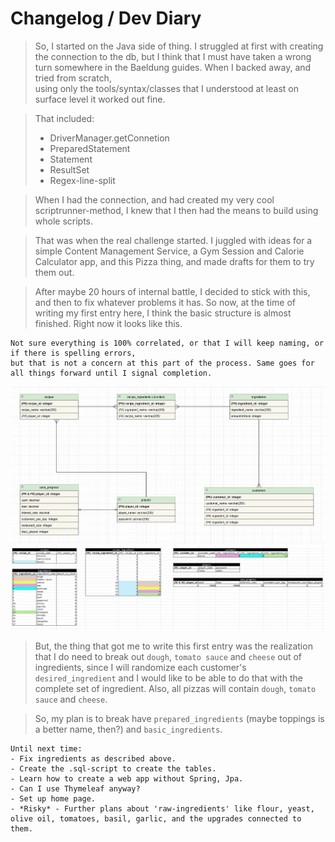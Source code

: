 # Changelog / Dev Diary

> So, I started on the Java side of thing. I struggled at first with creating the connection to the db, 
> but I think that I must have taken a wrong turn somewhere in the Baeldung guides. When I backed away, and tried from scratch,  
> using only the tools/syntax/classes that I understood at least on surface level it worked out fine.

> That included:
> - DriverManager.getConnetion
> - PreparedStatement
> - Statement
> - ResultSet
> - Regex-line-split

> When I had the connection, and had created my very cool scriptrunner-method, 
> I knew that I then had the means to build using whole scripts.

> That was when the real challenge started. I juggled with ideas for a simple Content Management Service, 
> a Gym Session and Calorie Calculator app, and this Pizza thing, and made drafts for them to try them out.

> After maybe 20 hours of internal battle, I decided to stick with this, and then to fix whatever problems it has.
> So now, at the time of writing my first entry here, I think the basic structure is almost finished. Right now it looks like this.

    Not sure everything is 100% correlated, or that I will keep naming, or if there is spelling errors, 
    but that is not a concern at this part of the process. Same goes for all things forward until I signal completion.

![UML-A](/src/main/resources/evaluation-images/UML-25-02-20-a.png)
![EXCEL-A](src/main/resources/evaluation-images/Excel-25-02-20a.png)

> But, the thing that got me to write this first entry was the realization that 
> I do need to break out `dough`, `tomato sauce` and `cheese` out of ingredients, 
> since I will randomize each customer's `desired_ingredient` and I would like to be able to do that with the complete set of ingredient.
> Also, all pizzas will contain `dough`, `tomato sauce` and `cheese`.

> So, my plan is to break have `prepared_ingredients` (maybe toppings is a better name, then?) and `basic_ingredients`.

    Until next time:
    - Fix ingredients as described above.
    - Create the .sql-script to create the tables.
    - Learn how to create a web app without Spring, Jpa.
    - Can I use Thymeleaf anyway?
    - Set up home page.
    - *Risky* - Further plans about 'raw-ingredients' like flour, yeast, olive oil, tomatoes, basil, garlic, and the upgrades connected to them.

